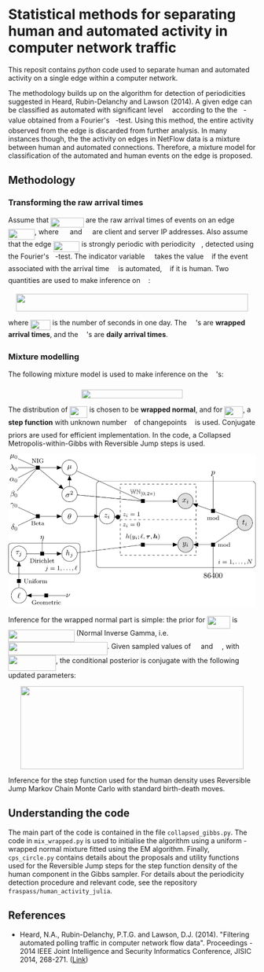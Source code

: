 # Statistical methods for separating human and automated activity in computer network traffic

This reposit contains *python* code used to separate human and automated activity on a single edge within a computer network. 

The methodology builds up on the algorithm for detection of periodicities suggested in Heard, Rubin-Delanchy and Lawson (2014). A given edge can be classified as automated with significant level <img src="https://rawgit.com/fraspass/human_activity/master/svgs/c745b9b57c145ec5577b82542b2df546.svg?invert_in_darkmode" align=middle width=10.5765pt height=14.15535pt/> according to the the <img src="https://rawgit.com/fraspass/human_activity/master/svgs/2ec6e630f199f589a2402fdf3e0289d5.svg?invert_in_darkmode" align=middle width=8.270625pt height=14.15535pt/>-value obtained from a Fourier's <img src="https://rawgit.com/fraspass/human_activity/master/svgs/3cf4fbd05970446973fc3d9fa3fe3c41.svg?invert_in_darkmode" align=middle width=8.43051pt height=14.15535pt/>-test. Using this method, the entire activity observed from the edge is discarded from further analysis. In many instances though, the the activity on edges in NetFlow data is a mixture between human and automated connections. Therefore, a mixture model for classification of the automated and human events on the edge is proposed. 

## Methodology

### Transforming the raw arrival times

Assume that <img src="https://rawgit.com/fraspass/human_activity/master/svgs/e2c473b0627500251619ee3222b5f1ba.svg?invert_in_darkmode" align=middle width=67.4223pt height=20.22207pt/> are the raw arrival times of events on an edge <img src="https://rawgit.com/fraspass/human_activity/master/svgs/0fa0326f423a749421f358bd1d3a1653.svg?invert_in_darkmode" align=middle width=53.675655pt height=22.46574pt/>, where <img src="https://rawgit.com/fraspass/human_activity/master/svgs/cbfb1b2a33b28eab8a3e59464768e810.svg?invert_in_darkmode" align=middle width=14.90874pt height=22.46574pt/> and <img src="https://rawgit.com/fraspass/human_activity/master/svgs/91aac9730317276af725abd8cef04ca9.svg?invert_in_darkmode" align=middle width=13.19637pt height=22.46574pt/> are client and server IP addresses. Also assume that the edge <img src="https://rawgit.com/fraspass/human_activity/master/svgs/0fa0326f423a749421f358bd1d3a1653.svg?invert_in_darkmode" align=middle width=53.675655pt height=22.46574pt/> is strongly periodic with periodicity <img src="https://rawgit.com/fraspass/human_activity/master/svgs/2ec6e630f199f589a2402fdf3e0289d5.svg?invert_in_darkmode" align=middle width=8.270625pt height=14.15535pt/>, detected using the Fourier's <img src="https://rawgit.com/fraspass/human_activity/master/svgs/3cf4fbd05970446973fc3d9fa3fe3c41.svg?invert_in_darkmode" align=middle width=8.43051pt height=14.15535pt/>-test. The indicator variable <img src="https://rawgit.com/fraspass/human_activity/master/svgs/6af8e9329c416994c3690752bde99a7d.svg?invert_in_darkmode" align=middle width=12.295635pt height=14.15535pt/> takes the value <img src="https://rawgit.com/fraspass/human_activity/master/svgs/034d0a6be0424bffe9a6e7ac9236c0f5.svg?invert_in_darkmode" align=middle width=8.219277pt height=21.18732pt/> if the event associated with the arrival time <img src="https://rawgit.com/fraspass/human_activity/master/svgs/02ab12d0013b89c8edc7f0f2662fa7a9.svg?invert_in_darkmode" align=middle width=10.58706pt height=20.22207pt/> is automated, <img src="https://rawgit.com/fraspass/human_activity/master/svgs/29632a9bf827ce0200454dd32fc3be82.svg?invert_in_darkmode" align=middle width=8.219277pt height=21.18732pt/> if it is human. Two quantities are used to make inference on <img src="https://rawgit.com/fraspass/human_activity/master/svgs/6af8e9329c416994c3690752bde99a7d.svg?invert_in_darkmode" align=middle width=12.295635pt height=14.15535pt/>:

<p align="center"><img src="https://rawgit.com/fraspass/human_activity/master/svgs/d4ed676d0d5d70216ae80838ba5eb5f9.svg?invert_in_darkmode" align=middle width=472.9659pt height=36.18648pt/></p>

where <img src="https://rawgit.com/fraspass/human_activity/master/svgs/4bda6e2d17a6dd8e156052e83dde1de1.svg?invert_in_darkmode" align=middle width=41.096055pt height=21.18732pt/> is the number of seconds in one day. The <img src="https://rawgit.com/fraspass/human_activity/master/svgs/9fc20fb1d3825674c6a279cb0d5ca636.svg?invert_in_darkmode" align=middle width=14.045955pt height=14.15535pt/>'s are **wrapped arrival times**, and the <img src="https://rawgit.com/fraspass/human_activity/master/svgs/2b442e3e088d1b744730822d18e7aa21.svg?invert_in_darkmode" align=middle width=12.710445pt height=14.15535pt/>'s are **daily arrival times**. 

### Mixture modelling

The following mixture model is used to make inference on the <img src="https://rawgit.com/fraspass/human_activity/master/svgs/6af8e9329c416994c3690752bde99a7d.svg?invert_in_darkmode" align=middle width=12.295635pt height=14.15535pt/>'s:
<p align="center"><img src="https://rawgit.com/fraspass/human_activity/master/svgs/40d4c0eac68b1ecd5ef441f523b878f4.svg?invert_in_darkmode" align=middle width=206.65755pt height=18.31236pt/></p>

The distribution of <img src="https://rawgit.com/fraspass/human_activity/master/svgs/a5db2864f408f1246504f17cd9c63105.svg?invert_in_darkmode" align=middle width=36.107445pt height=24.6576pt/> is chosen to be **wrapped normal**, and for <img src="https://rawgit.com/fraspass/human_activity/master/svgs/04a94bf0af1c46c432a53d344a452748.svg?invert_in_darkmode" align=middle width=37.86783pt height=24.6576pt/>, a **step function** with unknown number <img src="https://rawgit.com/fraspass/human_activity/master/svgs/d30a65b936d8007addc9c789d5a7ae49.svg?invert_in_darkmode" align=middle width=6.8494305pt height=22.83138pt/> of changepoints <img src="https://rawgit.com/fraspass/human_activity/master/svgs/0fe1677705e987cac4f589ed600aa6b3.svg?invert_in_darkmode" align=middle width=9.04695pt height=14.15535pt/> is used. Conjugate priors are used for efficient implementation. In the code, a Collapsed Metropolis-within-Gibbs with Reversible Jump steps is used. 

![image_test](images/model_graphical.png)

Inference for the wrapped normal part is simple: the prior for <img src="https://rawgit.com/fraspass/human_activity/master/svgs/9d11042b56fedc8436e0a185245a816f.svg?invert_in_darkmode" align=middle width=47.35368pt height=26.76201pt/> is <img src="https://rawgit.com/fraspass/human_activity/master/svgs/4b7a504322031c7e23764e9b32eec8b3.svg?invert_in_darkmode" align=middle width=134.673pt height=24.6576pt/> (Normal Inverse Gamma, i.e. <img src="https://rawgit.com/fraspass/human_activity/master/svgs/200c80e3adb73914d26a7983ff5f43af.svg?invert_in_darkmode" align=middle width=201.667455pt height=26.76201pt/>. Given sampled values of <img src="https://rawgit.com/fraspass/human_activity/master/svgs/6af8e9329c416994c3690752bde99a7d.svg?invert_in_darkmode" align=middle width=12.295635pt height=14.15535pt/> and <img src="https://rawgit.com/fraspass/human_activity/master/svgs/061e7c3be0101eabfbaa013fe337ba95.svg?invert_in_darkmode" align=middle width=14.12202pt height=14.15535pt/>, with <img src="https://rawgit.com/fraspass/human_activity/master/svgs/0aea3200024b1acf230a433179a7b699.svg?invert_in_darkmode" align=middle width=97.0035pt height=32.25618pt/>,  the conditional posterior is conjugate with the following updated parameters:
<p align="center"><img src="https://rawgit.com/fraspass/human_activity/master/svgs/13dadb2567d97631091004117c87d58e.svg?invert_in_darkmode" align=middle width=454.31595pt height=168.6069pt/></p>

Inference for the step function used for the human density uses Reversible Jump Markov Chain Monte Carlo with standard birth-death moves. 

## Understanding the code

The main part of the code is contained in the file `collapsed_gibbs.py`. The code in `mix_wrapped.py` is used to initialise the algorithm using a uniform - wrapped normal mixture fitted using the EM algorithm. Finally, `cps_circle.py` contains details about the proposals and utility functions used for the Reversible Jump steps for the step function density of the human component in the Gibbs sampler. For details about the periodicity detection procedure and relevant code, see the repository `fraspass/human_activity_julia`.

## References

* Heard, N.A., Rubin-Delanchy, P.T.G. and Lawson, D.J. (2014). "Filtering automated polling traffic in computer network flow data". Proceedings - 2014 IEEE Joint Intelligence and Security Informatics Conference, JISIC 2014, 268-271. ([Link](https://ieeexplore.ieee.org/document/6975589/))
